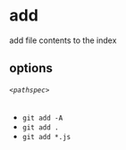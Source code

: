 # add

add file contents to the index

## options

###### `<pathspec>`

- `git add -A`
- `git add .`
- `git add *.js`
